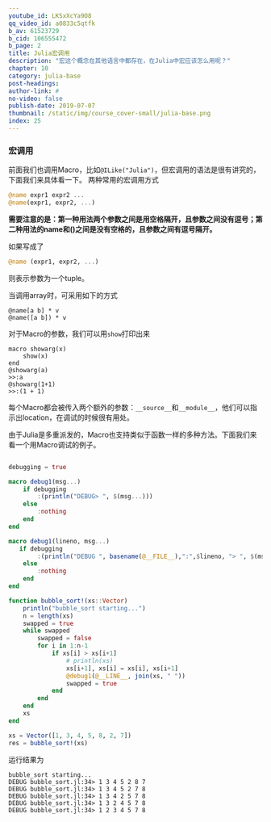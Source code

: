 ```yaml
---
youtube_id: LKSxXcYa9O8
qq_video_id: a0833c5qtfk
b_av: 61523729
b_cid: 106555472
b_page: 2
title: Julia宏调用
description: "宏这个概念在其他语言中都存在，在Julia中宏应该怎么用呢？"
chapter: 10
category: julia-base
post-headings:
author-link: #
no-video: false
publish-date: 2019-07-07
thumbnail: /static/img/course_cover-small/julia-base.png
index: 25
---
```



### 宏调用

前面我们也调用Macro，比如`@ILike("Julia")`，但宏调用的语法是很有讲究的，下面我们来具体看一下。
两种常用的宏调用方式
```Julia
@name expr1 expr2 ...
@name(expr1, expr2, ...)
```
**需要注意的是：第一种用法两个参数之间是用空格隔开，且参数之间没有逗号；第二种用法的name和()之间是没有空格的，且参数之间有逗号隔开。**

如果写成了
```Julia
@name (expr1, expr2, ...)
```
则表示参数为一个tuple。

当调用array时，可采用如下的方式
```
@name[a b] * v
@name([a b]) * v
```
对于Macro的参数，我们可以用`show`打印出来
```
macro showarg(x)
    show(x)
end
@showarg(a)
>>:a
@showarg(1+1)
>>:(1 + 1)
```
每个Macro都会被传入两个额外的参数：`__source__`和`__module__`，他们可以指示出location，在调试的时候很有用处。

由于Julia是多重派发的，Macro也支持类似于函数一样的多种方法。下面我们来看一个用Macro调试的例子。
```Julia

debugging = true

macro debug1(msg...)
    if debugging
        :(println("DEBUG> ", $(msg...)))
    else
        :nothing
    end
end

macro debug1(lineno, msg...)
   if debugging
        :(println("DEBUG ", basename(@__FILE__),":",$lineno, "> ", $(msg...)))
    else
        :nothing
    end
end

function bubble_sort!(xs::Vector)
    println("bubble_sort starting...")
    n = length(xs)
    swapped = true
    while swapped
        swapped = false
        for i in 1:n-1
            if xs[i] > xs[i+1]
                # println(xs)
                xs[i+1], xs[i] = xs[i], xs[i+1]
                @debug1(@__LINE__, join(xs, " "))
                swapped = true
            end
        end
    end
    xs
end

xs = Vector([1, 3, 4, 5, 8, 2, 7])
res = bubble_sort!(xs)
```
运行结果为
```
bubble_sort starting...
DEBUG bubble_sort.jl:34> 1 3 4 5 2 8 7
DEBUG bubble_sort.jl:34> 1 3 4 5 2 7 8
DEBUG bubble_sort.jl:34> 1 3 4 2 5 7 8
DEBUG bubble_sort.jl:34> 1 3 2 4 5 7 8
DEBUG bubble_sort.jl:34> 1 2 3 4 5 7 8
```


